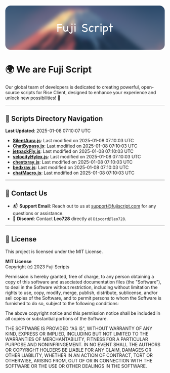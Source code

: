 ![Banner](.github/b.webp)

# 🌍 **We are Fuji Script**

Our global team of developers is dedicated to creating powerful, open-source scripts for Rise Client, designed to enhance your experience and unlock new possibilities! 🌟

---
<!-- SCRIPTS_NAVIGATION_START -->
## 📂 **Scripts Directory Navigation**

**Last Updated**: 2025-01-08 07:10:07 UTC

- **[SilentAura.js](scripts/SilentAura.js)**: Last modified on 2025-01-08 07:10:03 UTC
- **[ChatBypass.js](scripts/ChatBypass.js)**: Last modified on 2025-01-08 07:10:03 UTC
- **[jetpackFly.js](scripts/jetpackFly.js)**: Last modified on 2025-01-08 07:10:03 UTC
- **[velocityHylex.js](scripts/velocityHylex.js)**: Last modified on 2025-01-08 07:10:03 UTC
- **[chestxray.js](scripts/chestxray.js)**: Last modified on 2025-01-08 07:10:03 UTC
- **[bedxray.js](scripts/bedxray.js)**: Last modified on 2025-01-08 07:10:03 UTC
- **[chatMacro.js](scripts/chatMacro.js)**: Last modified on 2025-01-08 07:10:03 UTC

<!-- SCRIPTS_NAVIGATION_END -->

---

## 💬 **Contact Us**  
- 📬 **Support Email**: Reach out to us at [support@fujiscript.com](mailto:support@fujiscript.com) for any questions or assistance.  
- 💬 **Discord**: Contact **Leo728** directly at `Discord@leo728`.

---

## 📜 **License**

This project is licensed under the MIT License.  

**MIT License**  
Copyright (c) 2023 Fuji Scripts  

Permission is hereby granted, free of charge, to any person obtaining a copy of this software and associated documentation files (the "Software"), to deal in the Software without restriction, including without limitation the rights to use, copy, modify, merge, publish, distribute, sublicense, and/or sell copies of the Software, and to permit persons to whom the Software is furnished to do so, subject to the following conditions:  

The above copyright notice and this permission notice shall be included in all copies or substantial portions of the Software.  

THE SOFTWARE IS PROVIDED "AS IS", WITHOUT WARRANTY OF ANY KIND, EXPRESS OR IMPLIED, INCLUDING BUT NOT LIMITED TO THE WARRANTIES OF MERCHANTABILITY, FITNESS FOR A PARTICULAR PURPOSE AND NONINFRINGEMENT. IN NO EVENT SHALL THE AUTHORS OR COPYRIGHT HOLDERS BE LIABLE FOR ANY CLAIM, DAMAGES OR OTHER LIABILITY, WHETHER IN AN ACTION OF CONTRACT, TORT OR OTHERWISE, ARISING FROM, OUT OF OR IN CONNECTION WITH THE SOFTWARE OR THE USE OR OTHER DEALINGS IN THE SOFTWARE.  

